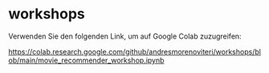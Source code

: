 # workshops
Verwenden Sie den folgenden Link, um auf Google Colab zuzugreifen:

https://colab.research.google.com/github/andresmorenoviteri/workshops/blob/main/movie_recommender_workshop.ipynb
